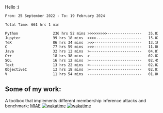 Hello :)


<!--START_SECTION:waka-->

```txt
From: 25 September 2022 - To: 19 February 2024

Total Time: 661 hrs 1 min

Python                236 hrs 52 mins >>>>>>>>>----------------   35.83 %
Jupyter               99 hrs 18 mins  >>>>---------------------   15.02 %
TeX                   86 hrs 34 mins  >>>----------------------   13.10 %
C                     77 hrs 59 mins  >>>----------------------   11.80 %
Java                  32 hrs 12 mins  >------------------------   04.87 %
C++                   18 hrs 38 mins  >------------------------   02.82 %
SQL                   16 hrs 12 mins  >------------------------   02.45 %
Text                  13 hrs 22 mins  >------------------------   02.02 %
ObjectiveC            13 hrs 18 mins  >------------------------   02.01 %
V                     11 hrs 54 mins  -------------------------   01.80 %
```

<!--END_SECTION:waka-->

## Some of my work: 

A toolbox that implements different membership inference attacks and benchmark: [MIAE](https://github.com/RPI-DSPlab) [![wakatime](https://wakatime.com/badge/user/18ac89f5-baf8-49e6-a5ee-d9272435ce3a/project/3e6541fd-578f-4d9d-9080-f2a42b2d10e1.svg)](https://wakatime.com/badge/user/18ac89f5-baf8-49e6-a5ee-d9272435ce3a/project/3e6541fd-578f-4d9d-9080-f2a42b2d10e1) [![wakatime](https://wakatime.com/badge/user/18ac89f5-baf8-49e6-a5ee-d9272435ce3a/project/5d5826e9-c6d6-4d86-8b00-0d1608c5f167.svg)](https://wakatime.com/badge/user/18ac89f5-baf8-49e6-a5ee-d9272435ce3a/project/5d5826e9-c6d6-4d86-8b00-0d1608c5f167)
